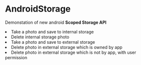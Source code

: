 # AndroidStorage
Demonstation of new android <b>Scoped Storage API</b>
<li>Take a photo and save to internal storage</li>
<li>Delete internal storage photo</li>
<li>Take a photo and save to external storage</li>
<li>Delete photo in external storage which is owned by app </li>
<li>Delete photo in external storage which is not by app, with user permission </li>
